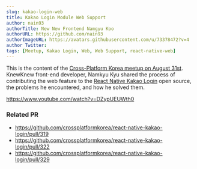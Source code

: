 ```yaml
---
slug: kakao-login-web
title: Kakao Login Module Web Support
author: nain93
authorTitle: New New Frontend Namgyu Koo
authorURL: https://github.com/nain93
authorImageURL: https://avatars.githubusercontent.com/u/73378472?v=4
author Twitter:
tags: [Meetup, Kakao Login, Web, Web Support, react-native-web]
---
```


This is the content of the [Cross-Platform Korea meetup on August 31st](https://www.meetup.com/ko-KR/crossplatformkorea/events/287894080). KnewKnew front-end developer, Namkyu Kyu shared the process of contributing the web feature to the [React Native Kakao Login](https://github.com/crossplatformkorea/react-native-kakao-login) open source, the problems he encountered, and how he solved them.

https://www.youtube.com/watch?v=DZypUEUWth0

### Related PR
- https://github.com/crossplatformkorea/react-native-kakao-login/pull/319
- https://github.com/crossplatformkorea/react-native-kakao-login/pull/322
- https://github.com/crossplatformkorea/react-native-kakao-login/pull/329
